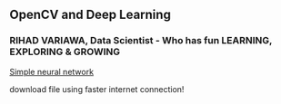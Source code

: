 ## OpenCV and Deep Learning

### RIHAD VARIAWA, Data Scientist - Who has fun LEARNING, EXPLORING & GROWING

[Simple neural network](https://www.pyimagesearch.com/2016/09/26/a-simple-neural-network-with-python-and-keras/)

download file using faster internet connection!